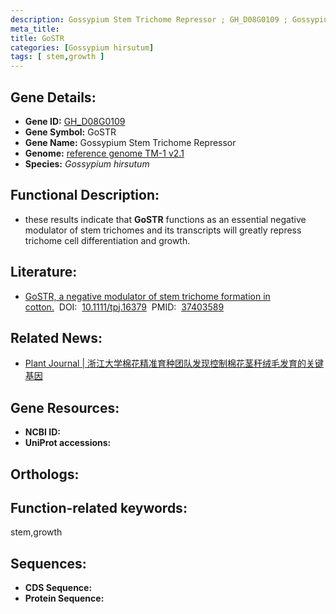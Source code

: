 ```yaml
---
description: Gossypium Stem Trichome Repressor ; GH_D08G0109 ; Gossypium hirsutum
meta_title:
title: GoSTR
categories: [Gossypium hirsutum]
tags: [ stem,growth ]
---
```


## Gene Details:
- **Gene ID:**	[GH_D08G0109]()
- **Gene Symbol:** GoSTR
- **Gene Name:** Gossypium Stem Trichome Repressor
- **Genome:** [reference genome TM-1 v2.1]()
- **Species:** *Gossypium hirsutum*

## Functional Description:
   - these results indicate that **GoSTR** functions as an essential negative modulator of stem trichomes and its transcripts will greatly repress trichome cell differentiation and growth.

## Literature:
   - [GoSTR, a negative modulator of stem trichome formation in cotton.]( https://onlinelibrary.wiley.com/doi/10.1111/tpj.16379)&nbsp;&nbsp;DOI:&nbsp;&nbsp;[10.1111/tpj.16379](https://onlinelibrary.wiley.com/doi/10.1111/tpj.16379)&nbsp;&nbsp;PMID:&nbsp;&nbsp;[37403589](https://pubmed.ncbi.nlm.nih.gov/37403589/)

## Related News:
   - [Plant Journal | 浙江大学棉花精准育种团队发现控制棉花茎秆绒毛发育的关键基因](https://mp.weixin.qq.com/s/80F-V2DiPWLufF5F0USiwg)

## Gene Resources:
- **NCBI ID:** [](https://www.ncbi.nlm.nih.gov/gene/?term=)
- **UniProt accessions:** [](https://www.uniprot.org/uniprotkb//entry)

## Orthologs:


## Function-related keywords:
stem,growth

## Sequences:
- **CDS Sequence:**
- **Protein Sequence:**
